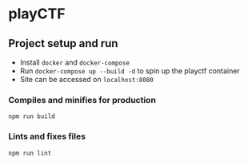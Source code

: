 # playCTF

## Project setup and run
- Install `docker` and `docker-compose`
- Run `docker-compose up --build -d` to spin up the playctf container
- Site can be accessed on `localhost:8080` 

### Compiles and minifies for production
```
npm run build
```

### Lints and fixes files
```
npm run lint
```
